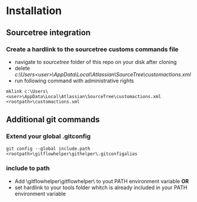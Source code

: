 # Installation

## Sourcetree integration

### Create a hardlink to the sourcetree customs commands file
* navigate to *sourcetree* folder of this repo on your disk after cloning
* delete _c:\Users\<user>\AppData\Local\Atlassian\SourceTree\customactions.xml_
* run following command with administrative rights
```
mklink c:\Users\<user>\AppData\Local\Atlassian\SourceTree\customactions.xml <rootpath>\customactions.xml
```
## Additional git commands

### Extend your global .gitconfig
```
git config --global include.path <rootpath>\gitflowhelper\githelper\.gitconfigalias
```

### include to path
* Add <rootpth>\gitflowhelper\gitflowhelper\ to yout PATH environment variable **OR**
* set hardlink to your tools folder whitch is already included in your PATH environment variable
